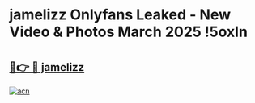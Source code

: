 # jamelizz Onlyfans Leaked - New Video & Photos March 2025 !5oxln

# <h2><a href="https://dgmix9.iuczelnia.edu.pl?title=jamelizz&ref=5oxln">🔗👉 🔴 jamelizz</a></h2>

[![acn](https://github.com/user-attachments/assets/0f9c940e-d8b0-45ae-aac7-cd30a18b3e1c)](https://dgmix9.iuczelnia.edu.pl?title=jamelizz&ref=5oxln)

